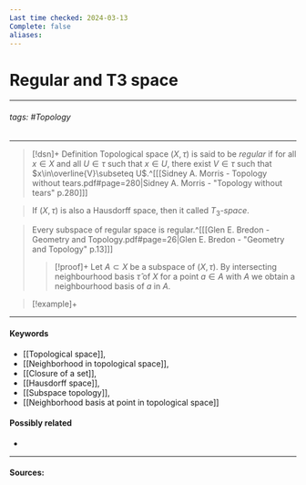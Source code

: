 ```yaml
---
Last time checked: 2024-03-13
Complete: false
aliases:
---
```

# Regular and T3 space
***
###### tags: #Topology 
***
>[!dsn]+ Definition
>Topological space $(X,\tau)$ is said to be *regular* if for all $x\in X$ and all $U\in\tau$ such that $x\in U$, there exist $V\in\tau$ such that $x\in\overline{V}\subseteq U$.^[[[Sidney A. Morris - Topology without tears.pdf#page=280|Sidney A. Morris - "Topology without tears" p.280]]]

>If $(X,\tau)$ is also a Hausdorff space, then it called $T_{3}$*-space*.

>Every subspace of regular space is regular.^[[[Glen E. Bredon - Geometry and Topology.pdf#page=26|Glen E. Bredon - "Geometry and Topology" p.13]]]
>>[!proof]+
>>Let $A\subset X$ be a subspace of $(X,\tau)$. By intersecting neighbourhood basis $\hat{\tau}$ of $X$ for a point $a\in A$ with $A$ we obtain a neighbourhood basis of $a$ in $A$.

>[!example]+ 
>
***
#### Keywords
- [[Topological space]],
- [[Neighborhood in topological space]],
- [[Closure of a set]],
- [[Hausdorff space]],
- [[Subspace topology]],
- [[Neighborhood basis at point in topological space]]
#### Possibly related
- 
***
#### Sources: